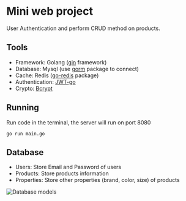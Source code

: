 # Mini web project

User Authentication and perform CRUD method on products.

## Tools

- Framework: Golang ([gin](https://github.com/gin-gonic/gin) framework)
- Database: Mysql (use [gorm](https://gorm.io/gorm) package to connect)
- Cache: Redis ([go-redis](https://github.com/redis/go-redis/v9) package)
- Authentication: [JWT-go](https://github.com/dgrijalva/jwt-go)
- Crypto: [Bcrypt](https://golang.org/x/crypto/bcrypt)

## Running

Run code in the terminal, the server will run on port 8080

```
go run main.go
```

## Database

- Users: Store Email and Password of users
- Products: Store products information
- Properties: Store other properties (brand, color, size) of products

![Database models]("/database-map.png")